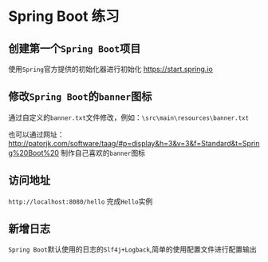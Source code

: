 # Spring Boot 练习

## 创建第一个`Spring Boot`项目

使用`Spring`官方提供的初始化器进行初始化 https://start.spring.io

## 修改`Spring Boot`的`banner`图标

通过自定义的`banner.txt`文件修改，例如：`\src\main\resources\banner.txt`

也可以通过网址：http://patorjk.com/software/taag/#p=display&h=3&v=3&f=Standard&t=Spring%20Boot%20 制作自己喜欢的`banner`图标

## 访问地址

`http://localhost:8080/hello` 完成`Hello`实例

## 新增日志

`Spring Boot`默认使用的日志的`Slf4j+Logback`,简单的使用配置文件进行配置输出
